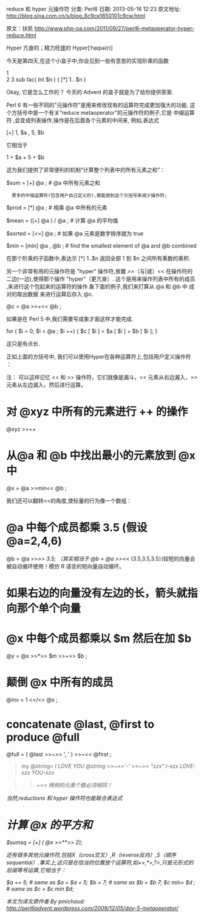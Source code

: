 reduce 和 hyper 元操作符
分类: Perl6
日期: 2013-05-16 12:23
原文地址: http://blog.sina.com.cn/s/blog_6c9ce1650101c9cw.html


原文：扶凯 http://www.php-oa.com/2011/09/27/perl6-metaoperator-hyper-reduce.html

Hyper  亢奋的；精力旺盛的 Hyper[ˈhaɪpə(r)]

 

今天是第四天,在这个小盒子中,你会见到一些有意思的实现阶乘的函数

 1     
 2
 3
 sub fac( Int $n ) {
         [*] 1.. $n
 }


 

Okay, 它是怎么工作的？ 今天的 Advent 的盒子就是为了给你提供答案.

Perl 6 有一些不同的"元操作符"是用来修改现有的运算符完成更加强大的功能.
这个方括号中是一个有关“reduce metaoperator”的元操作符的例子,它是 中缀运算符 ,会变成列表操作,操作是在后面各个元素的中间来, 例如,表达式
 
  
  [+] 1, $a , 5, $b


  它相当于
 
  
   1 + $a + 5 + $b


这为我们提供了非常便利的机制“计算整个列表中的所有元素之和”：

  
 $sum = [+] @a ; # @a 中所有元素之和


      更多的中缀运算符(包含用户自己定义的),都能放到这个方括号来减少操作符;

 

  
  
  
  
  
  
  
 $prod = [*] @a ; # 相乘 @a 中所有的元素
    
 $mean = ([+] @a ) / @a ; # 计算 @a 的平均值
    
 $sorted = [<=] @a ; # 如果 @a 元素是数字排序就为 true
    
 $min = [min] @a , @b ; # find the smallest element of @a and @b combined


在那个阶乘的子函数中,表达示 [*] 1..$n 返回全部 1 到 $n 之间所有乘数的乘积.

另一个非常有用的元操作符是 "hyper" 操作符,放置 >>（与|或）<< 在操作符的二边(一边),使得那个操作 "hyper"（更亢奋）. 这个是用来操作列表中所有的成员 ,来进行这个包起来的运算符的操作.象下面的例子,我们来打算从 @a 和 @b 中 成对的取出数据 来进行运算后存入 @c.
 

  
 @c = @a >>+<< @b ;


如果是在 Perl 5 中,我们需要写成象才面这样才能完成.

     
  
  
 for ( $i = 0; $i < @a ; $i ++) {
         $c [ $i ] = $a [ $i ] + $b [ $i ];
 }


这只是有点长.

正如上面的方括号中, 我们可以使用Hyper在各种运算符上,包括用户定义操作符 ：

  注： 可以这样记忆 << 和 >> 操作符，它们就像是漏斗，<<  元素从右边漏入，>> 元素从左边漏入，然后进行运算。

     
  
  
  
  
 # 对 @xyz 中所有的元素进行 ++ 的操作
 @xyz >>++
    
 # 从@a 和 @b 中找出最小的元素放到 @x 中
 @x = @a   >>min<< @b ;


我们还可以翻转<<的角度,使标量的行为像一个数组：

  
  
  
  
  
  
  
  
  
  
  
  
 # @a 中每个成员都乘 3.5   (假设 @a=2,4,6)
 @b = @a   >>*>> 3.5;   （其实相当于 @b = @a   >>*<< (3.5,3.5,3.5）)较短的向量会被自动循环使用！模仿 R 语言的短向量自动循环。
 # 如果右边的向量没有左边的长，箭头就指向那个单个向量    
   # @x 中每个成员都乘以 $m 然后在加 $b
   @y = @x   >>*>> $m >>+>> $b ;
    
   # 颠倒 @x 中所有的成员
   @inv = 1  <</<< @x ;
    
 # concatenate @last, @first to produce @full
 @full = ( @last   >>~>> ', ' )  >>~<< @first ;
  
 > my @string=<I LOVE YOU>
 I LOVE YOU
 > @string >>~>>'-' >>~>> "szx"
 I-szx LOVE-szx YOU-szx
  
 >>~<< 两侧的元素个数必须相同！


当然,reductions 和 hyper 操作符也能联合表达式

  
   # 计算 @x 的平方和
   $sumsq = [+] ( @x   >>**>> 2);


还有很多其他元操作符,包括X（cross交叉）,R（reverse反向）,S（顺序sequential）.事实上,这只是在恰当的位置放个运算符,如+=,*=,?=,只是元形式的后缀等号运算,它相当于：

        
  
  
 $a += 5; # same as $a = $a + 5;
 $b = 7; # same as $b = $b 7;
 $c min= $d ; # same as $c = $c min $d;


本文为译文原作者 By pmichaud: http://perl6advent.wordpress.com/2009/12/05/day-5-metaoperator/